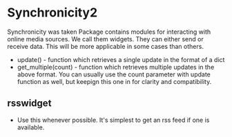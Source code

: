 # Synchronicity2
Synchronicity was taken
Package contains modules for interacting with online media sources. We call them widgets. They can either send or receive data. This will be more applicable in some cases than others.

- update() - function which retrieves a single update in the format of a dict
- get_multiple(count) - function which retrieves multiple updates in the above format. You can usually use the count parameter with update function as well, but keepign this one in for clarity and compatibility.

## rsswidget 
- Use this whenever possible. It's simplest to get an rss feed if one is available. 
